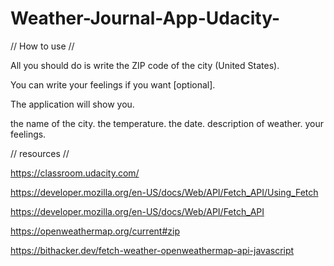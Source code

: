 # Weather-Journal-App-Udacity- 

// How to use //

All you should do is write the ZIP code of the city (United States).

You can write your feelings if you want [optional].

The application will show you.

the name of the city.
the temperature.
the date.
description of weather.
your feelings.

// resources //

https://classroom.udacity.com/

https://developer.mozilla.org/en-US/docs/Web/API/Fetch_API/Using_Fetch

https://developer.mozilla.org/en-US/docs/Web/API/Fetch_API

https://openweathermap.org/current#zip

https://bithacker.dev/fetch-weather-openweathermap-api-javascript
